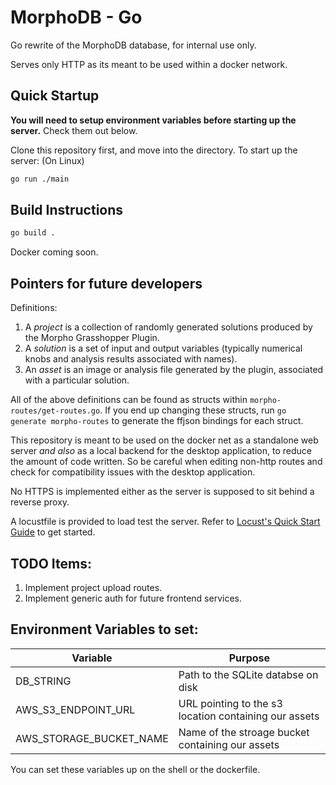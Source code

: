 # MorphoDB - Go

Go rewrite of the MorphoDB database, for internal use only.

Serves only HTTP as its meant to be used within a docker network.

## Quick Startup

<b>You will need to setup environment variables before starting up the server.</b> Check them out below.

Clone this repository first, and move into the directory.
To start up the server: (On Linux)
```sh
go run ./main
```


## Build Instructions
```sh
go build . 
```

Docker coming soon.

## Pointers for future developers

Definitions:
1. A *project* is a collection of randomly generated solutions produced by the Morpho Grasshopper Plugin.
2. A *solution* is a set of input and output variables (typically numerical knobs and analysis results associated with names).
3. An *asset* is an image or analysis file generated by the plugin, associated with a particular solution.

All of the above definitions can be found as structs within `morpho-routes/get-routes.go`. If you end up changing these structs, run `go generate morpho-routes` to generate the ffjson bindings for each struct.

This repository is meant to be used on the docker net as a standalone web server *and also* as a local backend for the desktop application, to reduce the amount of code written. So be careful when editing non-http routes and check for compatibility issues with the desktop application.

No HTTPS is implemented either as the server is supposed to sit behind a reverse proxy.

A locustfile is provided to load test the server. Refer to [Locust's Quick Start Guide](https://docs.locust.io/en/stable/quickstart.html) to get started.

## TODO Items:

1. Implement project upload routes.
2. Implement generic auth for future frontend services.

## Environment Variables to set:
| Variable | Purpose |
| -------- | ------- |
| DB_STRING | Path to the SQLite databse on disk |
| AWS_S3_ENDPOINT_URL | URL pointing to the s3 location containing our assets |
| AWS_STORAGE_BUCKET_NAME | Name of the stroage bucket containing our assets |

You can set these variables up on the shell or the dockerfile.


